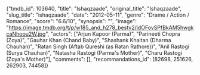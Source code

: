 {"tmdb_id": 103640, "title": "Ishaqzaade", "original_title": "Ishaqzaade", "slug_title": "ishaqzaade", "date": "2012-05-11", "genre": "Drame / Action / Romance", "score": "6.6/10", "synopsis": "", "image": "https://image.tmdb.org/t/p/w185_and_h278_bestv2/idOFovSPfBkAM5hwgkcaNhoou2W.jpg", "actors": ["Arjun Kapoor (Parma)", "Parineeti Chopra (Zoya)", "Gauhar Khan (Chand Baby)", "Shashank Khaitan (Dharma Chauhan)", "Ratan Singh (Aftab Qureshi (as Ratan Rathore))", "Anil Rastogi (Surya Chauhan)", "Natasha Rastogi (Parma's Mother)", "Charu Rastogi (Zoya's Mother)"], "comments": [], "recommandations_id": [82698, 251626, 262903, 74458]}